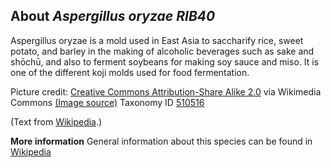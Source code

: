 **About *Aspergillus oryzae RIB40***
-------------------------
Aspergillus oryzae is a mold used in East Asia to saccharify rice, 
sweet potato, and barley in the making of alcoholic beverages such as 
sake and shōchū, and also to ferment soybeans for making soy sauce and 
miso. It is one of the different koji molds used for food 
fermentation.


Picture credit: [Creative Commons Attribution-Share Alike 2.0](https://creativecommons.org/licenses/by-sa/2.0) via Wikimedia Commons [(Image source)](https://en.wikipedia.org/wiki/File:Aspergillus_oryzae_(%E9%BA%B9).jpg)
Taxonomy ID [510516](https://www.uniprot.org/taxonomy/510516)

(Text from [Wikipedia](https://en.wikipedia.org/).)

**More information**
General information about this species can be found in [Wikipedia](https://en.wikipedia.org/wiki/Aspergillus_oryzae)

